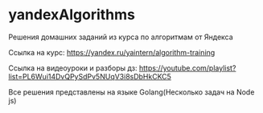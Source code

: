 # yandexAlgorithms
Решения домашних заданий из курса по алгоритмам от Яндекса 

Ссылка на курс: https://yandex.ru/yaintern/algorithm-training

Ссылка на видеоуроки и разборы дз: https://youtube.com/playlist?list=PL6Wui14DvQPySdPv5NUqV3i8sDbHkCKC5

Все решения представлены на языке Golang(Несколько задач на Node js)
